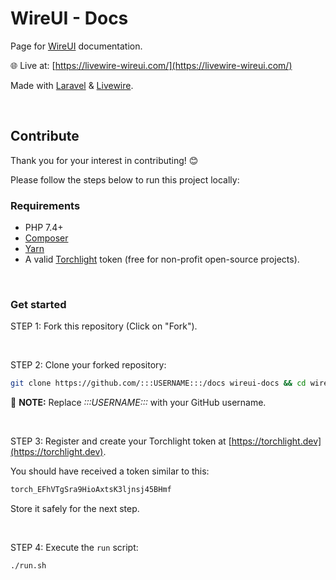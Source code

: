 # WireUI - Docs

Page for [WireUI](https://github.com/wireui/wireui) documentation.

🌐 Live at: [https://livewire-wireui.com/](https://livewire-wireui.com/)

Made with [Laravel](https://laravel.com) & [Livewire](https://laravel-livewire.com).

<br/>

## Contribute

Thank you for your interest in contributing! 😊

Please follow the steps below to run this project locally:

### Requirements

-   PHP 7.4+
-   [Composer](https://getcomposer.org)
-   [Yarn](https://yarnpkg.com)
-   A valid [Torchlight](https://torchlight.dev) token (free for non-profit open-source projects).

</br>

### Get started

STEP 1: Fork this repository (Click on "Fork").

<br/>

STEP 2: Clone your forked repository:

```bash
git clone https://github.com/:::USERNAME:::/docs wireui-docs && cd wireui-docs
```

📝 **NOTE:** Replace _:::USERNAME:::_ with your GitHub username.

<br/>

STEP 3: Register and create your Torchlight token at [https://torchlight.dev](https://torchlight.dev).

You should have received a token similar to this:

```bash
torch_EFhVTgSra9HioAxtsK3ljnsj45BHmf
```

Store it safely for the next step.

<br/>

STEP 4: Execute the `run` script:

```bash
./run.sh
```
